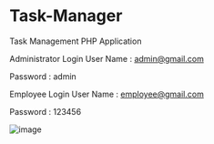 # Task-Manager
Task Management PHP Application

Administrator Login
User Name : admin@gmail.com

Password : admin

Employee Login
User Name : employee@gmail.com

Password : 123456


![image](https://github.com/user-attachments/assets/8a2585cc-de84-4d60-a180-9e541f4c95eb)

